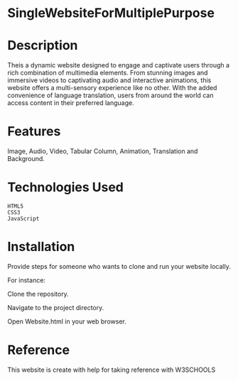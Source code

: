 # SingleWebsiteForMultiplePurpose

# Description
Theis a dynamic website designed to engage and captivate users through a rich combination of multimedia elements. From stunning images and immersive videos to captivating audio and interactive animations, this website offers a multi-sensory experience like no other. With the added convenience of language translation, users from around the world can access content in their preferred language.

# Features
Image, Audio, Video, Tabular Column, Animation, Translation and Background.

# Technologies Used
    HTML5
    CSS3
    JavaScript

# Installation

Provide steps for someone who wants to clone and run your website locally. 

For instance:

Clone the repository.

Navigate to the project directory.

Open Website.html in your web browser.

# Reference
This website is create with help for taking reference with W3SCHOOLS

